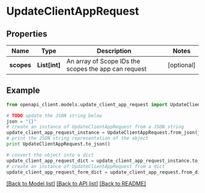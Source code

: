 # UpdateClientAppRequest


## Properties
Name | Type | Description | Notes
------------ | ------------- | ------------- | -------------
**scopes** | **List[int]** | An array of Scope IDs the scopes the app can request | [optional] 

## Example

```python
from openapi_client.models.update_client_app_request import UpdateClientAppRequest

# TODO update the JSON string below
json = "{}"
# create an instance of UpdateClientAppRequest from a JSON string
update_client_app_request_instance = UpdateClientAppRequest.from_json(json)
# print the JSON string representation of the object
print UpdateClientAppRequest.to_json()

# convert the object into a dict
update_client_app_request_dict = update_client_app_request_instance.to_dict()
# create an instance of UpdateClientAppRequest from a dict
update_client_app_request_form_dict = update_client_app_request.from_dict(update_client_app_request_dict)
```
[[Back to Model list]](../README.md#documentation-for-models) [[Back to API list]](../README.md#documentation-for-api-endpoints) [[Back to README]](../README.md)


